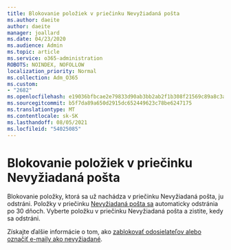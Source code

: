 ```yaml
---
title: Blokovanie položiek v priečinku Nevyžiadaná pošta
ms.author: daeite
author: daeite
manager: joallard
ms.date: 04/23/2020
ms.audience: Admin
ms.topic: article
ms.service: o365-administration
ROBOTS: NOINDEX, NOFOLLOW
localization_priority: Normal
ms.collection: Adm_O365
ms.custom:
- "2682"
ms.openlocfilehash: e19036bfbcae2e79833d90ab3bb2ab2f1b308f21569c89a8c3ab2ac321c4214a
ms.sourcegitcommit: b5f7da89a650d2915dc652449623c78be6247175
ms.translationtype: MT
ms.contentlocale: sk-SK
ms.lasthandoff: 08/05/2021
ms.locfileid: "54025085"
---
```

# <a name="blocking-items-in-your-junk-email-folder"></a>Blokovanie položiek v priečinku Nevyžiadaná pošta

Blokovanie položky, ktorá sa už nachádza v priečinku Nevyžiadaná pošta, ju odstráni. Položky v priečinku [Nevyžiadaná pošta sa](https://outlook.live.com/mail/junkemail) automaticky odstránia po 30 dňoch. Vyberte položku v priečinku Nevyžiadaná pošta a zistite, kedy sa odstráni.

Získajte ďalšie informácie o tom, ako [zablokovať odosielateľov alebo označiť e-maily ako nevyžiadané](https://support.office.com/article/a3ece97b-82f8-4a5e-9ac3-e92fa6427ae4).